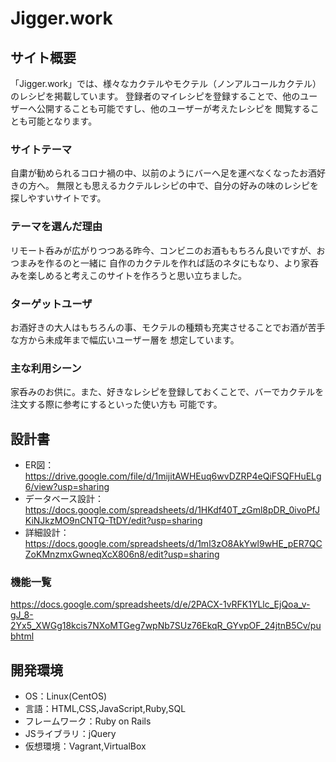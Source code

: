 # Jigger.work

## サイト概要
「Jigger.work」では、様々なカクテルやモクテル（ノンアルコールカクテル）のレシピを掲載しています。
登録者のマイレシピを登録することで、他のユーザーへ公開することも可能ですし、他のユーザーが考えたレシピを
閲覧することも可能となります。

### サイトテーマ
自粛が勧められるコロナ禍の中、以前のようにバーへ足を運べなくなったお酒好きの方へ。
無限とも思えるカクテルレシピの中で、自分の好みの味のレシピを探しやすいサイトです。

### テーマを選んだ理由
リモート呑みが広がりつつある昨今、コンビニのお酒ももちろん良いですが、おつまみを作るのと一緒に
自作のカクテルを作れば話のネタにもなり、より家呑みを楽しめると考えこのサイトを作ろうと思い立ちました。

### ターゲットユーザ
お酒好きの大人はもちろんの事、モクテルの種類も充実させることでお酒が苦手な方から未成年まで幅広いユーザー層を
想定しています。

### 主な利用シーン
家呑みのお供に。また、好きなレシピを登録しておくことで、バーでカクテルを注文する際に参考にするといった使い方も
可能です。

## 設計書
- ER図：https://drive.google.com/file/d/1mijitAWHEuq6wvDZRP4eQiFSQFHuELg6/view?usp=sharing
- データベース設計：https://docs.google.com/spreadsheets/d/1HKdf40T_zGml8pDR_0ivoPfJKiNJkzMO9nCNTQ-TtDY/edit?usp=sharing
- 詳細設計：https://docs.google.com/spreadsheets/d/1ml3zO8AkYwl9wHE_pER7QCZoKMnzmxGwneqXcX806n8/edit?usp=sharing

### 機能一覧
<https://docs.google.com/spreadsheets/d/e/2PACX-1vRFK1YLlc_EjQoa_v-gJ_8-2Yx5_XWGg18kcis7NXoMTGeg7wpNb7SUz76EkqR_GYvpOF_24jtnB5Cv/pubhtml>

## 開発環境
- OS：Linux(CentOS)
- 言語：HTML,CSS,JavaScript,Ruby,SQL
- フレームワーク：Ruby on Rails
- JSライブラリ：jQuery
- 仮想環境：Vagrant,VirtualBox